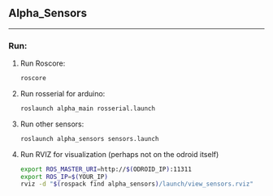 ## Alpha\_Sensors

---

### Run:

1. Run Roscore:

	```bash
	roscore
	```

1. Run rosserial for arduino:

	```bash
	roslaunch alpha_main rosserial.launch
	```

1. Run other sensors:

	```bash
	roslaunch alpha_sensors sensors.launch
	```

1. Run RVIZ for visualization (perhaps not on the odroid itself)

	```bash
	export ROS_MASTER_URI=http://$(ODROID_IP):11311
	export ROS_IP=$(YOUR_IP)
	rviz -d "$(rospack find alpha_sensors)/launch/view_sensors.rviz"
	```

